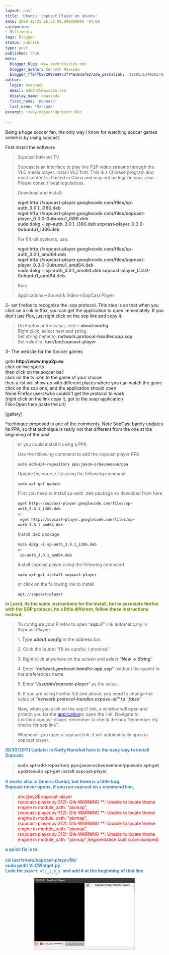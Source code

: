 ```yaml
---
layout: post
title: 'Ubuntu: SopCast Player on Ubuntu'
date: 2009-10-25 16:31:00.000000000 -04:00
categories:
- Multimedia
tags: blogger
status: publish
type: post
published: true
meta:
  blogger_blog: www.techronicles.net
  blogger_author: Kenneth Massada
  blogger_ff04fb872097e84c3f74ac8dafe273de_permalink: '3960531349082793579'
author:
  login: kmassada
  email: admin@kmassada.com
  display_name: kmassada
  first_name: 'Kenneth'
  last_name: 'Massada'
excerpt: !ruby/object:Hpricot::Doc

---
```

<p>Being a huge soccer fan, the only way i know for watching soccer games online is by using sopcast.</p>
<p>First install the software<br />
<blockquote>Sopcast Internet TV</p>
<p>Sopcast is an interface to play live P2P video streams through the VLC media player. Install VLC first. This is a Chinese program and most content is hosted in China and may not be legal in your area. Please consult local regulations.</p>
<p>Download and install:</p>
<p><strong>wget http://sopcast-player.googlecode.com/files/sp-auth_3.0.1_i386.deb<br />wget http://sopcast-player.googlecode.com/files/sopcast-player_0.3.0-0ubuntu1_i386.deb<br />sudo dpkg -i sp-auth_3.0.1_i386.deb sopcast-player_0.3.0-0ubuntu1_i386.deb</strong></p>
<p>For 64-bit systems, use:</p>
<p><strong>wget http://sopcast-player.googlecode.com/files/sp-auth_3.0.1_amd64.deb<br />wget http://sopcast-player.googlecode.com/files/sopcast-player_0.3.0-0ubuntu1_amd64.deb<br />sudo dpkg -i sp-auth_3.0.1_amd64.deb sopcast-player_0.3.0-0ubuntu1_amd64.deb</strong></p>
<p>Run:</p>
<p>Applications-&gt;Sound &amp; Video-&gt;SopCast Player</p></blockquote>
<p>2- set firefox to recognize the .sop protocol. This step is so that when you click on a link in ffox, you can get the application to open immediately. If you don't use ffox, just right click on the sop link and copy it.<br />
<blockquote>On Firefox address bar, enter:<strong> about:config</strong><br />Right click, select new and string.<br />Set string name to:<strong> network.protocol-handler.app.sop</strong><br />Set value to:<strong> /usr/bin/sopcast-player</strong></p></blockquote>
<p>3- The website for the Soccer games</p>
<p>goto <strong>http://www.myp2p.eu</strong><br />click on live sports<br />then click on the soccer ball<br />click on the tv icon to the game of your choice<br />then a list will show up with different places where you can watch the game<br />click on the sop one, and the application should open<br />None Firefox users/who couldn't get the protocol to work<br />(right click on the link copy it, got to the soap application<br />File&gt;Open then paste the url)</p>
<p>[gallery]</p>
<p>*technique proposed in one of the comments. Note SopCast barely updates its PPA, so that technique is really not that different from the one at the beginning of the post<br />
<blockquote>or you could install it using a PPA</p>
<p>Use the following command to add the sopcast player PPA</p>
<p><code><strong>sudo add-apt-repository ppa:jason-scheunemann/ppa</strong></code></p>
<p>Update the source list using the following command</p>
<p><code><strong>sudo apt-get update</strong></code></p>
<p>First you need to install sp-auth .deb package so download from here</p>
<p><code><strong>wget http://sopcast-player.googlecode.com/files/sp-auth_3.0.1_i386.deb</strong><br />or<br /><strong> wget http://sopcast-player.googlecode.com/files/sp-auth_3.0.1_amd64.deb</strong></code></p>
<p>Install .deb package</p>
<p><code><strong>sudo dpkg -i sp-auth_3.0.1_i386.deb</strong><br />or<br /><strong> sp-auth_3.0.1_amd64.deb</strong></code></p>
<p>Install sopcast player using the following command</p>
<p><code><strong>sudo apt-get install sopcast-player</strong></code></p>
<p>or click on the following link to install</p>
<p><code><strong>apt://sopcast-player</strong></code></p></blockquote>
<p><strong><span style="color:olive;">In Lucid, its the same instructions for the install, but to associate firefox with the SOP protocol, its a little different, follow these instructions instead.</span></strong><br />
<blockquote>To configure your Firefox to open “<em><strong>sop://</strong></em>” link automatically in Sopcast Player:</p>
<p>1. Type <em><strong>about:config</strong></em> in the address bar.</p>
<p>2. Click the button “I’ll be careful, I promise!”</p>
<p>3. Right click anywhere on the screen and select “<em><strong>New -&gt; String</strong></em>”</p>
<p>4. Enter “<em><strong>network.protocol-handler.app.sop</strong></em>” (without the quote) in the preferences name</p>
<p>5. Enter “<em><strong>/usr/bin/sopcast-player</strong></em>” as the value.</p>
<p>6. If you are using Firefox 3.6 and above, you need to change the value of “<em><strong>network.protocol-handler.expose-all</strong></em><strong>” to “</strong><em><strong>false</strong></em>”</p>
<p>Now, when you click on the sop:// link, a window will open and prompt you for the <a href="http://maketecheasier.com/install-sopcast-in-ubuntu/2010/06/10#" id="KonaLink1" target="undefined"><span style="color:blue;">application</span></a>to open the link. Navigate to /usr/bin/sopcast-player. remember to check the box “remember my choice for sop link”.</p>
<p>Whenever you open a sopcast link, it will automatically open in sopcast player.</p></blockquote>
<p><b><span style="color:#3d85c6;">(9/30/2011) Update: in Natty Narwhal here is the easy way to install Sopcast. </span></b><br />
<blockquote><strong style="font-family:'UbuntuBeta Regular', Ubuntu, 'Bitstream Vera Sans', 'DejaVu Sans', Tahoma, sans-serif;font-size:12px;font-weight:bold;line-height:18px;text-align:left;">sudo apt-add-repository ppa:jason-scheunemann/ppa</strong><strong style="font-family:'UbuntuBeta Regular', Ubuntu, 'Bitstream Vera Sans', 'DejaVu Sans', Tahoma, sans-serif;font-size:12px;font-weight:bold;line-height:18px;text-align:left;">sudo apt-get update</strong><strong style="font-family:'UbuntuBeta Regular', Ubuntu, 'Bitstream Vera Sans', 'DejaVu Sans', Tahoma, sans-serif;font-size:12px;font-weight:bold;line-height:18px;text-align:left;">sudo apt-get install sopcast-player </strong></p></blockquote>
<p><b><span style="color:#3d85c6;">It works also in Oneiric Ocelot, but there is a little bug. </span></b><br /><b><span style="color:#3d85c6;">Sopcast never opens, if you run sopcast on a command line, </span></b></p>
<p>
<blockquote><span style="color:red;">abc@xyz$ sopcast-player </span><span style="color:red;"><br /></span><span style="color:red;">(sopcast-player.py:312): Gtk-WARNING **: Unable to locate theme engine in module_path: "pixmap",</span><span style="color:red;"><br /></span><span style="color:red;">(sopcast-player.py:312): Gtk-WARNING **: Unable to locate theme engine in module_path: "pixmap",</span><span style="color:red;"><br /></span><span style="color:red;">(sopcast-player.py:312): Gtk-WARNING **: Unable to locate theme engine in module_path: "pixmap",</span><span style="color:red;"><br /></span><span style="color:red;">(sopcast-player.py:312): Gtk-WARNING **: Unable to locate theme engine in module_path: "pixmap",</span><span style="color:red;">Segmentation fault (core dumped)</span></p></blockquote>
<div><b><span style="color:#3d85c6;">a quick fix is to: </span></b></div>
<div><b><span style="color:#3d85c6;"><br /></span></b></div>
<div><b><span style="color:#3d85c6;">cd /usr/share/sopcast-player/lib/</span></b></div>
<div><b><span style="color:#3d85c6;">sudo gedit VLCWidget.py</span></b></div>
<div><b><span style="color:#3d85c6;">Look for <span style="background-color:white;font-family:monospace;font-size:12px;white-space:pre-wrap;">import vlc_1_0_x </span>and add # at the beginning of that line</span></b></div>
<p>
<div class="separator" style="clear:both;text-align:center;"><a href="http://techronilces.files.wordpress.com/2009/10/c0f41-screenshotat2011-10-0102253a55253a31.png" style="margin-left:1em;margin-right:1em;"><img border="0" height="228" src="/images/wp/c0f41-screenshotat2011-10-0102253a55253a31.png?w=300" width="320" /></a></div>
<div></div>
<p></p>
